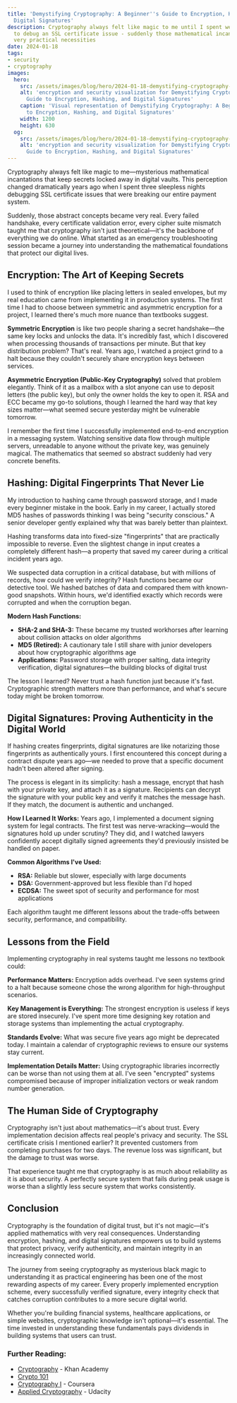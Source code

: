 ```yaml
---
title: 'Demystifying Cryptography: A Beginner''s Guide to Encryption, Hashing, and
  Digital Signatures'
description: Cryptography always felt like magic to me until I spent weeks trying
  to debug an SSL certificate issue - suddenly those mathematical incantations became
  very practical necessities
date: 2024-01-18
tags:
- security
- cryptography
images:
  hero:
    src: /assets/images/blog/hero/2024-01-18-demystifying-cryptography-beginners-guide-hero.jpg
    alt: 'encryption and security visualization for Demystifying Cryptography: A Beginner''s
      Guide to Encryption, Hashing, and Digital Signatures'
    caption: 'Visual representation of Demystifying Cryptography: A Beginner''s Guide
      to Encryption, Hashing, and Digital Signatures'
    width: 1200
    height: 630
  og:
    src: /assets/images/blog/hero/2024-01-18-demystifying-cryptography-beginners-guide-og.jpg
    alt: 'encryption and security visualization for Demystifying Cryptography: A Beginner''s
      Guide to Encryption, Hashing, and Digital Signatures'
---
```

Cryptography always felt like magic to me—mysterious mathematical incantations that keep secrets locked away in digital vaults. This perception changed dramatically years ago when I spent three sleepless nights debugging SSL certificate issues that were breaking our entire payment system.

Suddenly, those abstract concepts became very real. Every failed handshake, every certificate validation error, every cipher suite mismatch taught me that cryptography isn't just theoretical—it's the backbone of everything we do online. What started as an emergency troubleshooting session became a journey into understanding the mathematical foundations that protect our digital lives.

## Encryption: The Art of Keeping Secrets

I used to think of encryption like placing letters in sealed envelopes, but my real education came from implementing it in production systems. The first time I had to choose between symmetric and asymmetric encryption for a project, I learned there's much more nuance than textbooks suggest.

**Symmetric Encryption** is like two people sharing a secret handshake—the same key locks and unlocks the data. It's incredibly fast, which I discovered when processing thousands of transactions per minute. But that key distribution problem? That's real. Years ago, I watched a project grind to a halt because they couldn't securely share encryption keys between services.

**Asymmetric Encryption (Public-Key Cryptography)** solved that problem elegantly. Think of it as a mailbox with a slot anyone can use to deposit letters (the public key), but only the owner holds the key to open it. RSA and ECC became my go-to solutions, though I learned the hard way that key sizes matter—what seemed secure yesterday might be vulnerable tomorrow.

I remember the first time I successfully implemented end-to-end encryption in a messaging system. Watching sensitive data flow through multiple servers, unreadable to anyone without the private key, was genuinely magical. The mathematics that seemed so abstract suddenly had very concrete benefits.

## Hashing: Digital Fingerprints That Never Lie

My introduction to hashing came through password storage, and I made every beginner mistake in the book. Early in my career, I actually stored MD5 hashes of passwords thinking I was being "security conscious." A senior developer gently explained why that was barely better than plaintext.

Hashing transforms data into fixed-size "fingerprints" that are practically impossible to reverse. Even the slightest change in input creates a completely different hash—a property that saved my career during a critical incident years ago.

We suspected data corruption in a critical database, but with millions of records, how could we verify integrity? Hash functions became our detective tool. We hashed batches of data and compared them with known-good snapshots. Within hours, we'd identified exactly which records were corrupted and when the corruption began.

**Modern Hash Functions:**
- **SHA-2 and SHA-3:** These became my trusted workhorses after learning about collision attacks on older algorithms
- **MD5 (Retired):** A cautionary tale I still share with junior developers about how cryptographic algorithms age
- **Applications:** Password storage with proper salting, data integrity verification, digital signatures—the building blocks of digital trust

The lesson I learned? Never trust a hash function just because it's fast. Cryptographic strength matters more than performance, and what's secure today might be broken tomorrow.

## Digital Signatures: Proving Authenticity in the Digital World

If hashing creates fingerprints, digital signatures are like notarizing those fingerprints as authentically yours. I first encountered this concept during a contract dispute years ago—we needed to prove that a specific document hadn't been altered after signing.

The process is elegant in its simplicity: hash a message, encrypt that hash with your private key, and attach it as a signature. Recipients can decrypt the signature with your public key and verify it matches the message hash. If they match, the document is authentic and unchanged.

**How I Learned It Works:**
Years ago, I implemented a document signing system for legal contracts. The first test was nerve-wracking—would the signatures hold up under scrutiny? They did, and I watched lawyers confidently accept digitally signed agreements they'd previously insisted be handled on paper.

**Common Algorithms I've Used:**
- **RSA:** Reliable but slower, especially with large documents
- **DSA:** Government-approved but less flexible than I'd hoped
- **ECDSA:** The sweet spot of security and performance for most applications

Each algorithm taught me different lessons about the trade-offs between security, performance, and compatibility.

## Lessons from the Field

Implementing cryptography in real systems taught me lessons no textbook could:

**Performance Matters:** Encryption adds overhead. I've seen systems grind to a halt because someone chose the wrong algorithm for high-throughput scenarios.

**Key Management is Everything:** The strongest encryption is useless if keys are stored insecurely. I've spent more time designing key rotation and storage systems than implementing the actual cryptography.

**Standards Evolve:** What was secure five years ago might be deprecated today. I maintain a calendar of cryptographic reviews to ensure our systems stay current.

**Implementation Details Matter:** Using cryptographic libraries incorrectly can be worse than not using them at all. I've seen "encrypted" systems compromised because of improper initialization vectors or weak random number generation.

## The Human Side of Cryptography

Cryptography isn't just about mathematics—it's about trust. Every implementation decision affects real people's privacy and security. The SSL certificate crisis I mentioned earlier? It prevented customers from completing purchases for two days. The revenue loss was significant, but the damage to trust was worse.

That experience taught me that cryptography is as much about reliability as it is about security. A perfectly secure system that fails during peak usage is worse than a slightly less secure system that works consistently.

## Conclusion

Cryptography is the foundation of digital trust, but it's not magic—it's applied mathematics with very real consequences. Understanding encryption, hashing, and digital signatures empowers us to build systems that protect privacy, verify authenticity, and maintain integrity in an increasingly connected world.

The journey from seeing cryptography as mysterious black magic to understanding it as practical engineering has been one of the most rewarding aspects of my career. Every properly implemented encryption scheme, every successfully verified signature, every integrity check that catches corruption contributes to a more secure digital world.

Whether you're building financial systems, healthcare applications, or simple websites, cryptographic knowledge isn't optional—it's essential. The time invested in understanding these fundamentals pays dividends in building systems that users can trust.

### Further Reading:

- [Cryptography](https://www.khanacademy.org/computing/computer-science/cryptography) - Khan Academy
- [Crypto 101](https://www.crypto101.io/)
- [Cryptography I](https://www.coursera.org/learn/crypto) - Coursera
- [Applied Cryptography](https://www.udacity.com/course/applied-cryptography--cs387) - Udacity
